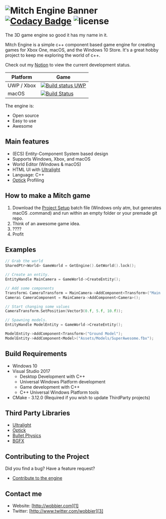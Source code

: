 ![Mitch Engine Banner](https://raw.githubusercontent.com/wobbier/MitchEngine/master/Docs/GitHub/Havana.png)
[![Codacy Badge](https://app.codacy.com/project/badge/Grade/21af73bf73f049ac97afd48e1689fd33)](https://www.codacy.com/gh/wobbier/MitchEngine/dashboard?utm_source=github.com&amp;utm_medium=referral&amp;utm_content=wobbier/MitchEngine&amp;utm_campaign=Badge_Grade)
![license](https://img.shields.io/github/license/wobbier/mitchengine.svg)
======
The 3D game engine so good it has my name in it.

Mitch Engine is a simple c++ component based game engine for creating games for Xbox One, macOS, and the Windows 10 Store.
It's a great hobby project to keep me exploring the world of c++.

Check out my [Notion][4] to view the current development status.

|Platform|Game|
|---|---|
|UWP / Xbox|[![Build status UWP](https://ci.appveyor.com/api/projects/status/7x55po7se0siesdn?svg=true)](https://ci.appveyor.com/project/wobbier/mitchengine)|
|macOS|[![Build Status](https://travis-ci.com/wobbier/stack.svg?branch=master)](https://travis-ci.com/wobbier/stack)|

The engine is:

  * Open source
  * Easy to use
  * Awesome

Main features
-------------
   * (ECS) Entity-Component System based design
   * Supports Windows, Xbox, and macOS
   * World Editor (Windows & macOS)
   * HTML UI with [Ultralight][5]
   * Language: C++
   * [Optick][6] Profiling

How to make a Mitch game
-----------------------

1. Download the [Project Setup][8] batch file (Windows only atm, but generates macOS .command) and run within an empty folder or your premade git repo.
2. Think of an awesome game idea.
3. ????
4. Profit

Examples
-----------------------
```cpp
// Grab the world
SharedPtr<World> GameWorld = GetEngine().GetWorld().lock();

// Create an entity.
EntityHandle MainCamera = GameWorld->CreateEntity();

// Add some components
Transform& CameraTransform = MainCamera->AddComponent<Transform>("Main Camera");
Camera& CameraComponent = MainCamera->AddComponent<Camera>();

// Start changing some values
CameraTransform.SetPosition(Vector3(0.f, 5.f, 10.f));

// Spawning models.
EntityHandle ModelEntity = GameWorld->CreateEntity();

ModelEntity->AddComponent<Transform>("Ground Model");
ModelEntity->AddComponent<Model>("Assets/Models/SuperAwesome.fbx");
```

Build Requirements
------------------

* Windows 10
* Visual Studio 2017
	* Desktop Development with C++
	* Universal Windows Platform development
	* Game development with C++
	* C++ Universal Windows Platform tools
* CMake - 3.12.0 (Required if you wish to update ThirdParty projects)

Third Party Libraries
--------------------------------

  * [Ultralight][5]
  * [Optick][6]
  * [Bullet Physics][7]
  * [BGFX][9]

Contributing to the Project
--------------------------------

Did you find a bug? Have a feature request?

  * [Contribute to the engine][2]

Contact me
----------

   * Website: [http://wobbier.com][1]
   * Twitter: [http://www.twitter.com/wobbier][3]

[1]: http://www.wobbier.com "My Portfolio"
[2]: https://github.com/wobbier/MitchEngine/issues "GitHub Issues"
[3]: http://www.twitter.com/wobbier "Twitter"
[4]: https://www.notion.so/fc1126e1f8f54a9a8e0daf2735dc59ed?v=fb36a4a955b44efa8dda9fc84d743b43 "Notion"
[5]: https://github.com/ultralight-ux/Ultralight "Ultralight"
[6]: https://github.com/bombomby/optick "Optick"
[7]: https://github.com/bulletphysics/bullet3 "Bullet 3D"
[8]: https://raw.githubusercontent.com/wobbier/MitchEngine/master/NewProjectSetup.bat "Project Creator"
[9]: https://github.com/bkaradzic/bgfx "BGFX"
